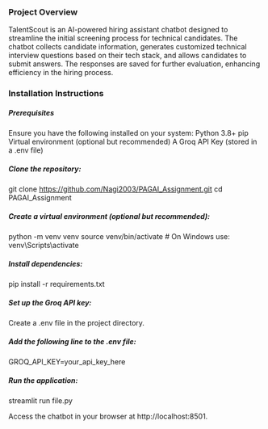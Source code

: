 ### Project Overview
TalentScout is an AI-powered hiring assistant chatbot designed to streamline the initial screening process for technical candidates. The chatbot collects candidate information, generates customized technical interview questions based on their tech stack, and allows candidates to submit answers. The responses are saved for further evaluation, enhancing efficiency in the hiring process.

### Installation Instructions
##### Prerequisites
Ensure you have the following installed on your system:
Python 3.8+
pip
Virtual environment (optional but recommended)
A Groq API Key (stored in a .env file)

##### Clone the repository:
git clone https://github.com/Nagi2003/PAGAI_Assignment.git
cd PAGAI_Assignment

##### Create a virtual environment (optional but recommended):
python -m venv venv
source venv/bin/activate  # On Windows use: venv\Scripts\activate

##### Install dependencies:
pip install -r requirements.txt

##### Set up the Groq API key:
Create a .env file in the project directory.

##### Add the following line to the .env file:
GROQ_API_KEY=your_api_key_here

##### Run the application:
streamlit run file.py

Access the chatbot in your browser at http://localhost:8501.

